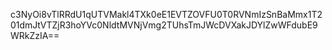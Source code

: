 c3NyOi8vTlRRdU1qUTVMakl4TXk0eE1EVTZOVFU0T0RVNmIzSnBaMmx1T201dmJtVTZjR3hoYVc0NldtMVNjVmg2TUhsTmJWcDVXakJDYlZwWFdubE9WRkZzIA==
